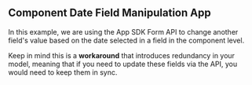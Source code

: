 ## Component Date Field Manipulation App

In this example, we are using the App SDK Form API to change another field's value based on the date selected in a field in the component level.

Keep in mind this is a **workaround** that introduces redundancy in your model, meaning that if you need to update these fields via the API, you would need to keep them in sync.

